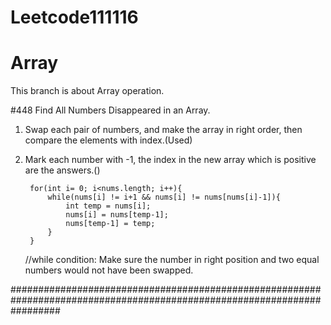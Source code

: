 # Leetcode111116


# Array
This branch is about Array operation.

#448 Find All Numbers Disappeared in an Array.
1. Swap each pair of numbers, and make the array in right order, then compare the elements with index.(Used)
2. Mark each number with -1, the index in the new array which is positive are the answers.()

    	for(int i= 0; i<nums.length; i++){
    	    while(nums[i] != i+1 && nums[i] != nums[nums[i]-1]){
    	        int temp = nums[i];
    	        nums[i] = nums[temp-1];
    	        nums[temp-1] = temp;
    	    }
    	}
      //while condition: Make sure the number in right position and two equal numbers would not have been swapped. 
      
#########################################################################################################################
